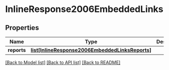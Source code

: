 # InlineResponse2006EmbeddedLinks

## Properties
Name | Type | Description | Notes
------------ | ------------- | ------------- | -------------
**reports** | [**list[InlineResponse2006EmbeddedLinksReports]**](InlineResponse2006EmbeddedLinksReports.md) |  | [optional] 

[[Back to Model list]](../README.md#documentation-for-models) [[Back to API list]](../README.md#documentation-for-api-endpoints) [[Back to README]](../README.md)


